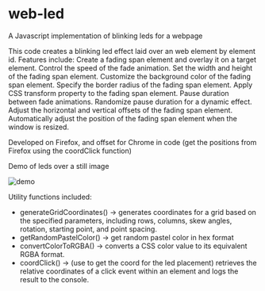 # web-led
A Javascript implementation of blinking leds for a webpage

This code creates a blinking led effect laid over an web element by element id.
Features include:
    Create a fading span element and overlay it on a target element.
    Control the speed of the fade animation.
    Set the width and height of the fading span element.
    Customize the background color of the fading span element.
    Specify the border radius of the fading span element.
    Apply CSS transform property to the fading span element.
    Pause duration between fade animations.
    Randomize pause duration for a dynamic effect.
    Adjust the horizontal and vertical offsets of the fading span element.
    Automatically adjust the position of the fading span element when the window is resized.
    
Developed on Firefox, and offset for Chrome in code (get the positions from Firefox using the coordClick function)

Demo of leds over a still image

![demo](https://github.com/jasonmhead/web-led/assets/6140151/3c61d121-f2c4-4a87-9ff3-15c6ae923bc5)

Utility functions included:

- generateGridCoordinates() -> generates coordinates for a grid based on the specified parameters, including rows, columns, skew angles, rotation, starting point, and point spacing.
- getRandomPastelColor() -> get random pastel color in hex format
- convertColorToRGBA() -> converts a CSS color value to its equivalent RGBA format.
- coordClick() -> (use to get the coord for the led placement) retrieves the relative coordinates of a click event within an element and logs the result to the console.
